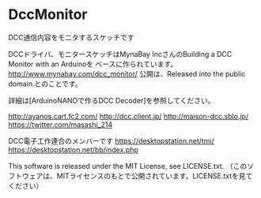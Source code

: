 # DccMonitor
DCC通信内容をモニタするスケッチです

DCCドライバ、モニタースケッチはMynaBay IncさんのBuilding a DCC Monitor with an Arduinoを
ベースに作られています。
http://www.mynabay.com/dcc_monitor/
公開は、Released into the public domain.とのことです。


詳細は[ArduinoNANOで作るDCC Decoder]を参照してください。

http://ayanos.cart.fc2.com/ http://dcc.client.jp/ http://maison-dcc.sblo.jp/ https://twitter.com/masashi_214

DCC電子工作連合のメンバーです
https://desktopstation.net/tmi/ https://desktopstation.net/bb/index.php

This software is released under the MIT License, see LICENSE.txt.
（このソフトウェアは、MITライセンスのもとで公開されています。LICENSE.txtを見てください）
